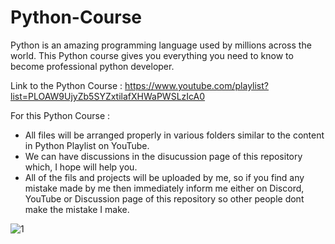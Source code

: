 # Python-Course

Python is an amazing programming language used by millions across the world. 
This Python course gives you everything you need to know to become professional python developer.

Link to the Python Course : https://www.youtube.com/playlist?list=PLOAW9UjyZb5SYZxtilafXHWaPWSLzIcA0


For this Python Course : 
- All files will be arranged properly in various folders similar to the content in Python Playlist on YouTube.
- We can have discussions in the disucussion page of this repository which, I hope will help you.
- All of the fils and projects will be uploaded by me, so if you find 
any mistake made by me then immediately inform me either on Discord, YouTube or Discussion page of this repository 
so other people dont make the mistake I make.

![1](https://user-images.githubusercontent.com/65707682/123210662-f2b9f200-d4df-11eb-9c00-5ff542ef37fd.jpeg)
